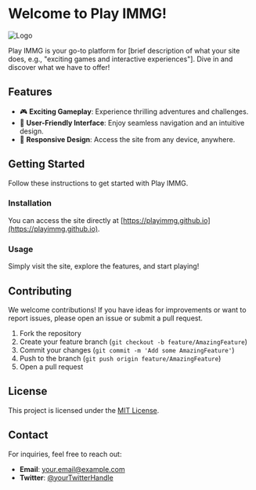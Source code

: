 # Welcome to Play IMMG!

![Logo](https://via.placeholder.com/150) <!-- Replace with your logo or image link -->

Play IMMG is your go-to platform for [brief description of what your site does, e.g., "exciting games and interactive experiences"]. Dive in and discover what we have to offer!

## Features

- 🎮 **Exciting Gameplay**: Experience thrilling adventures and challenges.
- 🌟 **User-Friendly Interface**: Enjoy seamless navigation and an intuitive design.
- 🚀 **Responsive Design**: Access the site from any device, anywhere.

## Getting Started

Follow these instructions to get started with Play IMMG.

### Installation

You can access the site directly at [https://playimmg.github.io](https://playimmg.github.io).

### Usage

Simply visit the site, explore the features, and start playing!

## Contributing

We welcome contributions! If you have ideas for improvements or want to report issues, please open an issue or submit a pull request.

1. Fork the repository
2. Create your feature branch (`git checkout -b feature/AmazingFeature`)
3. Commit your changes (`git commit -m 'Add some AmazingFeature'`)
4. Push to the branch (`git push origin feature/AmazingFeature`)
5. Open a pull request

## License

This project is licensed under the [MIT License](LICENSE).

## Contact

For inquiries, feel free to reach out:

- **Email**: [your.email@example.com](mailto:your.email@example.com)
- **Twitter**: [@yourTwitterHandle](https://twitter.com/yourTwitterHandle)
